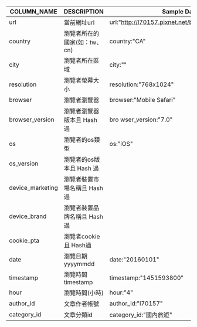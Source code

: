 | COLUMN_NAME      | DESCRIPTION                            | Sample Data                                              | DATA_TYPE    |
|------------------|---------------------------------------------|----------------------------------------------------|--------------|
| url              | 當前網址url                            | url:"http://l70157.pixnet.net/blog/post/49484928"        | varchar(255) |
| country          | 瀏覽者所在的國家(如：tw、cn)           | country:"CA"                                             | varchar(2)   |
| city             | 瀏覽者所在區域                         | city:""                                                  | varchar(100) |
| resolution       | 瀏覽者螢幕大小                         | resolution:"768x1024"                                    | varchar(10)  |
| browser          | 瀏覽者瀏覽器                           | browser:"Mobile Safari"                                  | varchar(50)  |
| browser_version  | 瀏覽者瀏覽器版本且 Hash 過             | bro wser_version:"7.0"                                   | varchar(25)  |
| os               | 瀏覽者的os類型                         | os:"iOS"                                                 | varchar(50)  |
| os_version       | 瀏覽者的os版本且 Hash 過               |                                                          | varchar(25)  |
| device_marketing | 瀏覽者裝置市場名稱且 Hash 過           |                                                          | varchar(80)  |
| device_brand     | 瀏覽者裝置品牌名稱且 Hash 過           |                                                          | varchar(50)  |
| cookie_pta       | 瀏覽者cookie且 Hash過                  |                                                          | varchar(24)  |
| date             | 瀏覽日期 yyyymmdd                      | date:"20160101"                                          | integer      |
| timestamp        | 瀏覽時間timestamp                      | timestamp:"1451593800"                                   | integer      |
| hour             | 瀏覽時間(小時)                         | hour:"4"                                                 | smallint     |
| author_id        | 文章作者帳號                           | author_id:"l70157"                                       | varchar(64)  |
| category_id      | 文章分類id                             | category_id:"國內旅遊"                                   | varchar(64)  |
